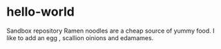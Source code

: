 # hello-world
Sandbox repository 
Ramen noodles are a cheap source of yummy food. I like to add an egg , scallion oinions and edamames. 
